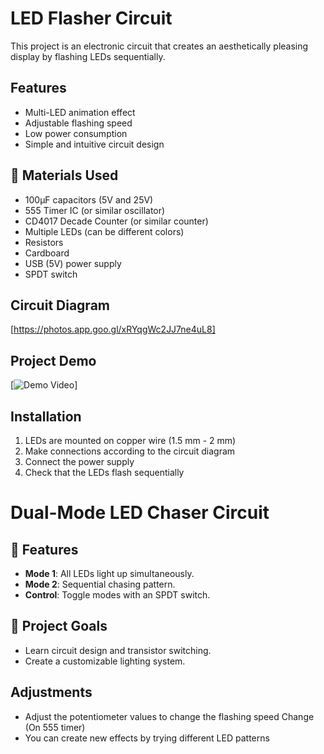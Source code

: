 # LED Flasher Circuit

This project is an electronic circuit that creates an aesthetically pleasing display by flashing LEDs sequentially.

## Features

- Multi-LED animation effect
- Adjustable flashing speed
- Low power consumption
- Simple and intuitive circuit design

## 🔧 Materials Used

- 100μF capacitors (5V and 25V)
- 555 Timer IC (or similar oscillator)
- CD4017 Decade Counter (or similar counter)
- Multiple LEDs (can be different colors)
- Resistors
- Cardboard
- USB (5V) power supply
- SPDT switch

## Circuit Diagram

[https://photos.app.goo.gl/xRYqgWc2JJ7ne4uL8]

## Project Demo
[![Demo Video](https://photos.app.goo.gl/LFdq1YzX6mz5jpat7)]

## Installation

1. LEDs are mounted on copper wire (1.5 mm - 2 mm)
2. Make connections according to the circuit diagram
3. Connect the power supply
4. Check that the LEDs flash sequentially

# Dual-Mode LED Chaser Circuit  
## 📌 Features  
- **Mode 1**: All LEDs light up simultaneously.  
- **Mode 2**: Sequential chasing pattern.  
- **Control**: Toggle modes with an SPDT switch.  

## 🎯 Project Goals  
- Learn circuit design and transistor switching.  
- Create a customizable lighting system.  

## Adjustments

- Adjust the potentiometer values to change the flashing speed Change (On 555 timer)
- You can create new effects by trying different LED patterns
